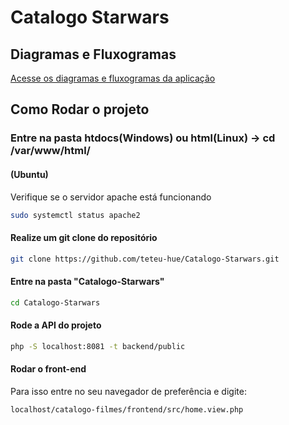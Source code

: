 # Catalogo Starwars

## Diagramas e Fluxogramas
[Acesse os diagramas e fluxogramas da aplicação](https://excalidraw.com/#room=7467338f775316b1f4c4,WP3A_TXNdSkw-dIMbXLSuw)

## Como Rodar o projeto

### Entre na pasta htdocs(Windows) ou html(Linux) -> cd /var/www/html/

#### (Ubuntu)
Verifique se o servidor apache está funcionando
```bash
sudo systemctl status apache2
```

#### Realize um git clone do repositório
```bash
git clone https://github.com/teteu-hue/Catalogo-Starwars.git
```

#### Entre na pasta "Catalogo-Starwars"
```bash
cd Catalogo-Starwars
```

#### Rode a API do projeto
```bash
php -S localhost:8081 -t backend/public
```

#### Rodar o front-end
Para isso entre no seu navegador de preferência e digite:
```bash
localhost/catalogo-filmes/frontend/src/home.view.php
```
